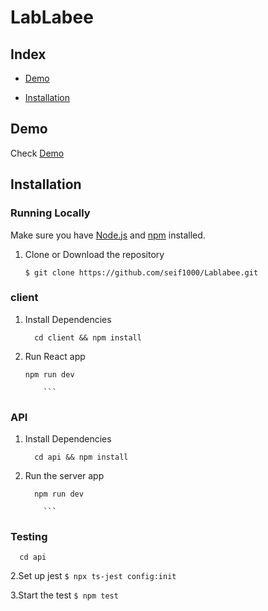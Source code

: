 # LabLabee

## Index
+ [Demo](#demo)

+ [Installation](#installation)

## Demo<a name="demo"></a>
Check [Demo](https://lablabee-de5bc.web.app/)




## Installation<a name="installation"></a>
### Running Locally
Make sure you have [Node.js](https://nodejs.org/) and [npm](https://www.npmjs.com/) installed.

 
1. Clone or Download the repository

	```
	$ git clone https://github.com/seif1000/Lablabee.git
	
	```

### client 
1. Install Dependencies
	```
	  cd client && npm install 
	```

2. Run React app
	```
 	npm run dev
 
        ```

### API 

1. Install Dependencies
	```
	  cd api && npm install
 
	```

2. Run the server app
	```
  	  npm run dev
 
        ```

### Testing 

```
  cd api 
```

2.Set up jest
       ```
	$ npx ts-jest config:init
	```
	
3.Start the  test
	```
	$ npm test
	```




